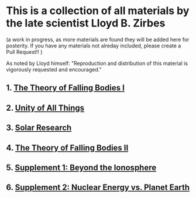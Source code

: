 # This is a collection of all materials by the late scientist Lloyd B. Zirbes

(a work in progress, as more materials are found they will be added here for posterity. If you have any materials not alreday included, please create a Pull Request!! )

As noted by Lloyd himself: "Reproduction and distribution of this material is vigorously requested and encouraged."

## 1. [The Theory of Falling Bodies I](1__falling_bodies_pt1.md)
## 2. [Unity of All Things](2__unity_of_all_things.md)
## 3. [Solar Research](3__solar_research.md)
## 4. [The Theory of Falling Bodies II](4__falling_bodies_pt2.md)
## 5. [Supplement 1: Beyond the Ionosphere](5__supplement1.md)
## 6. [Supplement 2: Nuclear Energy vs. Planet Earth ](6__supplement2.md)
